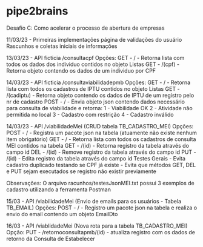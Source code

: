 # pipe2brains
Desafio C: Como acelerar o processo de abertura de empresas

11/03/23 - 
Primeiras implementações página de validações do usuário
Rascunhos e coletas iniciais de informações
 
13/03/23 - API ficticia /consultacpf
Opções: GET - / - Retorna lista com todos os dados dos individuo contidos no objeto Listas
        GET - /(cpf) - Retorna objeto contendo os dados de um individuo por CPF

14/03/23 - API ficticia /consultaviabilidadepmb
Opções:  GET - / - Retorna lista com todos os cadastros de IPTU contidos no objeto Listas
         GET - /(cadiptu) - Retorna objeto contendo os dados de IPTU de um registro pelo nr de cadastro
         POST - / - Envia objeto json contendo dados necessário para consulta de viabilidade e retorna:
              1 - Viabilidade OK
              2 - Atividade não permitida no local
              3 - Cadastro com restrição
              4 - Cadastro inválido

14/03/23 - API /viabilidadeMei (CRUD tabela TB_CADASTRO_MEI)
Opções: POST - /        - Registra um pacote json na tabela (atuamente não existe nenhum item obrigatório)
        GET - /         - Retorna lista com todos os cadastros de consulta MEI contidos na tabela
        GET - /(id)     - Retorna registro da tabela através do campo id
        DEL - /(id)     - Remove registro da tabela através do campo id
        PUT - /(id)     - Edita registro da tabela através do campo id
        Testes Gerais   - Evita cadastro duplicado testando se CPF já existe
                        - Evita que métodos GET, DEL e PUT sejam executados se registro não existir previamente

Observações: O arquivo racunhos/testesJsonMEI.txt possui 3 exemplos de cadastro utilizando a ferramenta Postman 

15/03 - API /viabilidadeMei (Envio de emails para os usuários - Tabela TB_EMAIL)
Opções: POST - /        - Registro um pacote json na tabela e realiza o envio do email contendo um objeto EmailDto

16/03 - API /viablidadeMei (Nova rota para a tabela TB_CADASTRO_MEI)
Opção: PUT - /retornoconsultapmb/(id) - atualiza registro com os dados de retorno da Consulta de Estabelecer
